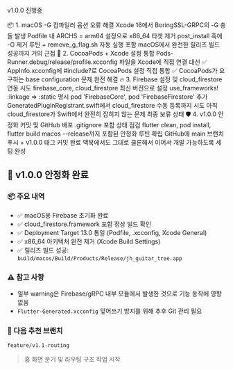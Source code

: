 v1.0.0 진행중

📦 1. macOS -G 컴파일러 옵션 오류 해결
Xcode 16에서 BoringSSL-GRPC의 -G 충돌 발생
Podfile 내 ARCHS = arm64 설정으로 x86_64 타겟 제거
post_install 훅에 -G 제거 루틴 + remove_g_flag.sh 자동 실행 포함
macOS에서 완전한 릴리즈 빌드 성공까지 거의 근접
🔧 2. CocoaPods + Xcode 설정 통합
Pods-Runner.debug/release/profile.xcconfig 파일을 Xcode에 직접 연결 대신
✅ AppInfo.xcconfig에 #include?로 CocoaPods 설정 직접 통합
✅ CocoaPods가 요구하는 base configuration 문제 완전 해결
🔥 3. Firebase 설정 및 cloud_firestore 연동 시도
firebase_core, cloud_firestore 최신 버전으로 설정
use_frameworks! :linkage => :static 명시
pod 'FirebaseCore', pod 'FirebaseFirestore' 추가
GeneratedPluginRegistrant.swift에서 cloud_firestore 수동 등록까지 시도
아직 cloud_firestore가 Swift에서 완전히 잡히지 않는 문제 최종 보류 상태
🛡️ 4. v1.0.0 안정화 커밋 및 GitHub 배포
.gitignore 포함 상태 점검
flutter clean, pod install, flutter build macos --release까지 포함된 안정화 루틴 확립
GitHub에 main 브랜치 푸시 + v1.0.0 태그 커밋 완료
맥북에서도 그대로 클론해서 이어서 개발 가능하도록 세팅 완성

## 🔖 v1.0.0 안정화 완료

### 📦 주요 내역
- ✅ macOS용 Firebase 초기화 완료
- ✅ cloud_firestore.framework 포함 정상 빌드 확인
- ✅ Deployment Target 13.0 통일 (Podfile, .xcconfig, Xcode General)
- ✅ x86_64 아키텍처 완전 제거 (Xcode Build Settings)
- ✅ 릴리즈 빌드 성공: `build/macos/Build/Products/Release/jh_guitar_tree.app`

### ⚠️ 참고 사항
- 일부 warning은 Firebase/gRPC 내부 모듈에서 발생한 것으로 기능 동작에 영향 없음
- `Flutter-Generated.xcconfig` 덮어쓰기 방지를 위해 추후 Git 관리 필요

### 🔀 다음 추천 브랜치
`feature/v1.1-routing`  
> 홈 화면 분기 및 라우팅 구조 작업 시작
